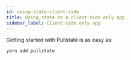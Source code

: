 ```yaml
---
id: using-state-client-side
title: Using state on a client-side only app
sidebar_label: Client-side only app
---
```


Getting started with Pullstate is as easy as:

```powershell
yarn add pullstate
```
